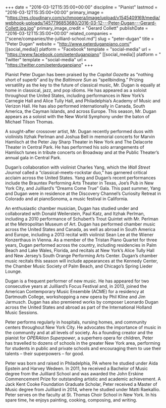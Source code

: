 +++
date = "2016-03-12T15:35:00+00:00"
discipline = "Pianist"
lastmod = "2016-03-12T15:35:00+00:00"
primary_image = "https://res.cloudinary.com/schmopera/image/upload/v1545409169/media/webhook-uploads/1457796853680/2016-03-12---Peter-Dugan---Gerard-Collett.jpg.jpg"
primary_image_credit = "Gerard Collett"
publishDate = "2016-03-12T15:35:00+00:00"
related_companies = ["scene/companies/the-juilliard-school.md"]
slug = "peter-dugan"
title = "Peter Dugan"
website = "http://www.peterduganpiano.com/"
[[social_media]]
platform = "Facebook"
template = "social-media"
url = "https://www.facebook.com/peterduganpiano"
[[social_media]]
platform = " Twitter"
template = "social-media"
url = "https://twitter.com/peterduganpiano"
+++

Pianist Peter Dugan has been praised by the *Capital Gazette* as “nothing short of superb” and by the *Baltimore Sun* as “spellbinding.”  Prizing versatility as the key to the future of classical music, Mr. Dugan is equally at home in classical, jazz, and pop idioms. He has appeared as a soloist throughout the United States, including performances in New York’s Carnegie Hall and Alice Tully Hall, and Philadelphia’s Academy of Music and Verizon Hall. He has also performed internationally in Canada, South America, the Cayman Islands, and across Europe.  This season, Mr. Dugan appears as a soloist with the New World Symphony under the baton of Michael Tilson Thomas.

A sought-after crossover artist, Mr. Dugan recently performed duos with violinists Itzhak Perlman and Joshua Bell in memorial concerts for Marvin Hamlisch at the Peter Jay Sharp Theater in New York and The Delacorte Theater in Central Park. He has performed his solo arrangements of Hamlisch tunes in tribute concerts on Broadway and at the Public Theater’s annual gala in Central Park.
 
Dugan’s collaboration with violinist Charles Yang, which the *Wall Street Journal* called a “classical-meets-rockstar duo,” has garnered critical acclaim across the United States. Yang and Dugan’s recent performances include the Brauntex Performing Arts Theater in Texas, Joe’s Pub in New York City, and Juilliard’s “Dreams Come True” Gala.  This past summer, Yang and Dugan were in residence at the Discovery Channel’s Curiosity Retreat in Colorado and at pianoSonoma, a music festival in California.
  
An enthusiastic chamber musician, Dugan has studied under and collaborated with Donald Weilerstein, Paul Katz, and Itzhak Perlman, including a 2010 performance of Schubert’s Trout Quintet with Mr. Perlman at the Metropolitan Museum of Art.  Dugan has performed chamber music across the United States and Canada, as well as abroad in South America and Europe, including a 2013 recital with violinist Sean Lee at the Wiener Konzerthaus in Vienna.  As a member of the Tristan Piano Quartet for three years, Dugan performed across the country, including residencies in Palm Beach and Lake Wales, Florida, and recitals at New York’s Alice Tully Hall and New Jersey’s South Orange Performing Arts Center. Dugan’s chamber music recitals this season will include appearances at the Kennedy Center, the Chamber Music Society of Palm Beach, and Chicago’s Spring Lieder Lounge.
 
Dugan is a frequent performer of new music. He has appeared for two consecutive years at Juilliard’s Focus Festival and, in 2013, joined the American Contemporary Music Ensemble (ACME) for a residency at Dartmouth College, workshopping a new opera by Phil Kline and Jim Jarmusch. Dugan has also premiered works by composer Leonardo Dugan across the United States and abroad as part of the International Holland Music Sessions.
 
Peter performs regularly in hospitals, nursing homes, and community centers throughout New York City.  He advocates the importance of music in the community and at all levels of society.  As a founding creator and the pianist for *OPERAtion Superpower*, a superhero opera for children, Peter has travelled to dozens of schools in the greater New York area, performing for students in public and private schools and encouraging them to use their talents – their superpowers – for good. 
 
Peter was born and raised in Philadelphia, PA where he studied under Aida Epstein and Harvey Wedeen.  In 2011, he received a Bachelor of Music degree from the Juilliard School and was awarded the John Erskine Commencement Prize for outstanding artistic and academic achievement.  A Jack Kent Cooke Foundation Graduate Scholar, Peter received a Master of Music degree from Juilliard in 2014, where he studied under Matti Raekallio.  Peter serves on the faculty at St. Thomas Choir School in New York. In his spare time, he enjoys painting, cooking, composing, and writing.
